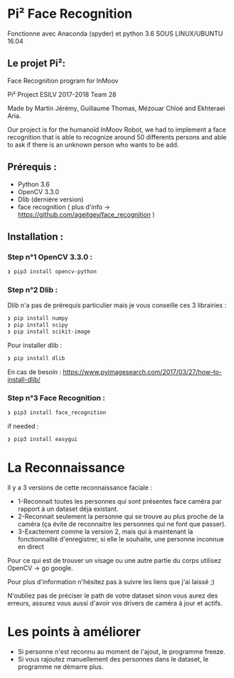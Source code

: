 # Pi² Face Recognition

Fonctionne avec Anaconda (spyder) et python 3.6 SOUS LINUX/UBUNTU 16.04

## Le projet Pi²:

Face Recognition program for InMoov

Pi² Project ESILV 2017-2018 Team 28

Made by Martin Jérémy, Guillaume Thomas, Mézouar Chloé and Ekhteraei Aria.

Our project is for the humanoïd InMoov Robot, we had to implement a face recognition that is able to 
recognize around 50 differents persons and able to ask if there is an unknown person who wants to be add.
     

## Prérequis :

* Python 3.6
* OpenCV 3.3.0
* Dlib (dernière version)
* face recognition ( plus d'info -> https://github.com/ageitgey/face_recognition )

## Installation : 


### Step n°1 OpenCV 3.3.0 : 
```sh
❯ pip3 install opencv-python
```
### Step n°2 Dlib : 

Dlib n'a pas de prérequis particulier mais je vous conseille ces 3 librairies :  
```sh
❯ pip install numpy
❯ pip install scipy
❯ pip install scikit-image
```
Pour installer dlib :
```sh
❯ pip install dlib
```
En cas de besoin : https://www.pyimagesearch.com/2017/03/27/how-to-install-dlib/
### Step n°3 Face Recognition : 
```sh
❯ pip3 install face_recognition
```
if needed :
```sh
❯ pip3 install easygui
```
# La Reconnaissance

Il y a 3 versions de cette reconnaissance faciale :
* 1-Reconnait toutes les personnes qui sont présentes face caméra par rapport à un dataset déja existant.
* 2-Reconnait seulement la personne qui se trouve au plus proche de la caméra (ça évite de reconnaitre les personnes qui ne font que passer).
* 3-Exactement comme la version 2, mais qui à maintenant la fonctionnalité d'enregistrer, si elle le souhaite, une personne inconnue en direct 

Pour ce qui est de trouver un visage ou une autre partie du corps utilisez OpenCV -> go google. 

Pour plus d'information n'hésitez pas à suivre les liens que j'ai laissé ;)

N'oubliez pas de préciser le path de votre dataset sinon vous aurez des erreurs, assurez vous aussi d'avoir vos drivers de caméra à jour et actifs.

# Les points à améliorer

* Si personne n'est reconnu au moment de l'ajout, le programme freeze.
* Si vous rajoutez manuellement des personnes dans le dataset, le programme ne démarre plus.

